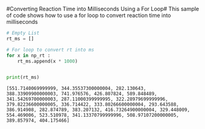 #Converting Reaction Time into Milliseconds Using a For Loop#
This sample of code shows how to use a for loop to convert reaction time into milliseconds


```python
# Empty List
rt_ms = []

# For loop to convert rt into ms
for x in np_rt :
    rt_ms.append(x * 1000)


print(rt_ms)
```

    [551.7140069999999, 344.35537300000004, 282.130643, 388.33909900000003, 741.976576, 426.807824, 589.848489, 341.54269700000003, 287.11000399999995, 322.28979699999996, 379.82236600000005, 336.714422, 333.80266600000004, 293.643588, 386.914908, 282.874789, 383.207132, 416.73264900000004, 329.448009, 554.469006, 523.510978, 341.13370799999996, 508.97107200000005, 389.857974, 404.175466]

